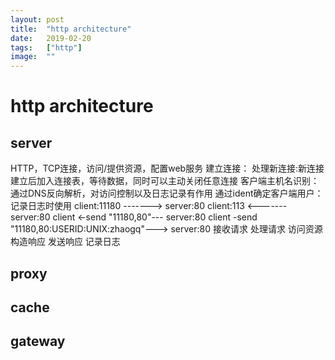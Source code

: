 ```yaml
---
layout:	post
title:	"http architecture"
date:	2019-02-20
tags:	["http"]
image:	""
---
```



http architecture
===

server
---
HTTP，TCP连接，访问/提供资源，配置web服务
建立连接：
	处理新连接:新连接建立后加入连接表，等待数据，同时可以主动关闭任意连接
	客户端主机名识别：通过DNS反向解析，对访问控制以及日志记录有作用
	通过ident确定客户端用户：记录日志时使用
		client:11180 -------> server:80
		client:113   <------- server:80
			client <-send "11180,80"--- server:80
			client -send "11180,80:USERID:UNIX:zhaogq"---> server:80
接收请求
处理请求
访问资源
构造响应
发送响应
记录日志

proxy
---

cache
---

gateway
---



















































